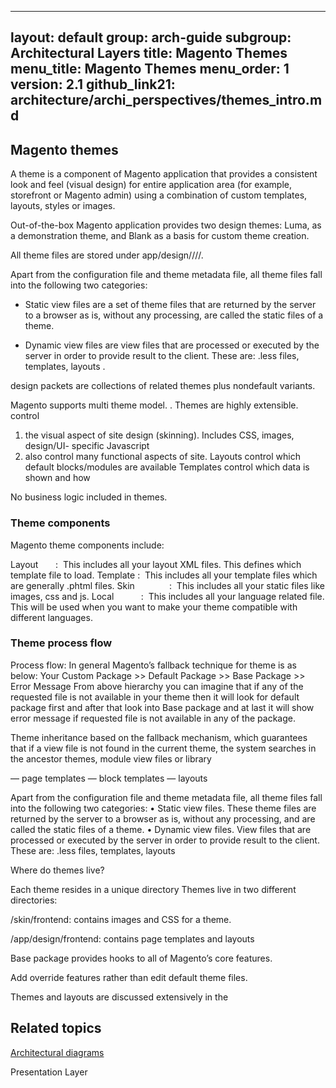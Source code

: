 

---
layout: default
group: arch-guide
subgroup: Architectural Layers
title: Magento Themes 
menu_title: Magento Themes 
menu_order: 1
version: 2.1
github_link21: architecture/archi_perspectives/themes_intro.md
---



<h2>Magento themes</h2>

A theme is a component of Magento application that provides a consistent look and feel (visual design) for entire application area (for example, storefront or Magento admin) using a combination of custom templates, layouts, styles or images.
 
 Out-of-the-box Magento application provides two design themes: Luma, as a demonstration theme, and Blank as a basis for custom theme creation.

All theme files are stored under app/design/<area>/<Vendor>/<theme>/.

Apart from the configuration file and theme metadata file, all theme files fall into the following two categories:

* Static view files are a set of theme files that are returned by the server to a browser as is, without any processing, are called the static files of a theme.

* Dynamic view files are view files that are processed or executed by the server in order to provide result to the client. These are: .less files, templates, layouts .
 
 design packets are collections of related themes plus nondefault variants. 
 
 
 Magento supports multi theme model. . Themes are highly extensible. 
control 
1) the visual aspect of site design (skinning). Includes CSS, images, design/UI- specific Javascript
2) also control many functional aspects of site. Layouts control which default blocks/modules are available
    Templates control which data is shown and how
    
No business logic included in themes.


<h3>Theme components</h3>


Magento theme components include: 

Layout       :  This includes all your layout XML files. This defines which template file to load. Template :  This includes all your template files which are generally .phtml files. Skin              :  This includes all your static files like images, css and js. Local           :  This includes all your language related file. This will be used when you want to make your theme compatible with different languages.

<h3>Theme process flow</h3>
Process flow: 
 In general Magento’s fallback technique for theme is as below:
Your Custom Package >> Default Package >> Base Package >> Error Message
From above hierarchy you can imagine that if any of the requested file is not available in your theme then it will look for default package first and after that look into Base package and at last it will show error message if requested file is not available in any of the package.

Theme inheritance  based on the fallback mechanism, which guarantees that if a view file is not found in the current theme, the system searches in the ancestor themes, module view files or library


— page templates
— block templates
— layouts


Apart from the configuration file and theme metadata file, all theme files fall into the following two categories:
	•	Static view files. These theme files are returned by the server to a browser as is, without any processing, and are called the static files of a theme.
	•	Dynamic view files. View files that are processed or executed by the server in order to provide result to the client. These are: .less files, templates, layouts

Where do themes live?

Each theme resides in a unique directory
 Themes live in two different directories:

/skin/frontend: contains images and CSS for a theme. 

/app/design/frontend: contains page templates and layouts

Base package provides hooks to all of Magento’s core features. 

Add override features rather than edit default theme files.


 
 
 

Themes and layouts are discussed extensively in the 
<h2 id="related">Related topics</h2>
<a href="{{ site.gdeurl21 }}architecture/archi_perspectives/arch_diagrams.html">Architectural diagrams</a>

Presentation Layer






 

